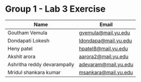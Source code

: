 # Group 1 - Lab 3 Exercise

| Name           | Email                 |
|----------------|-----------------------|
| Goutham Vemula | gvemula@mail.yu.edu   |
| Dondapati Lokesh | ldondapa@mail.yu.edu   |
| Heny patel | hpatel8@mail.yu.edu   |
| Akshit arora | aarora2@mail.yu.edu   |
| Ashritha reddy devarampally | adevaram@mail.yu.edu   |
| Mridul shankara kumar | msankara@mail.yu.edu   |